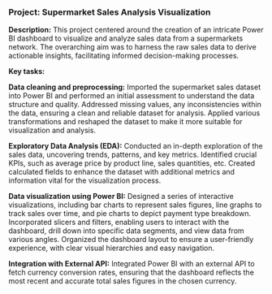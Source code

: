 ### Project: Supermarket Sales Analysis Visualization

**Description:**
This project centered around the creation of an intricate Power BI dashboard to visualize and analyze sales data from a supermarkets network. The overarching aim was to harness the raw sales data to derive actionable insights, facilitating informed decision-making processes.

**Key tasks:**

**Data cleaning and preprocessing:**
Imported the supermarket sales dataset into Power BI and performed an initial assessment to understand the data structure and quality.
Addressed missing values, any inconsistencies within the data, ensuring a clean and reliable dataset for analysis.
Applied various transformations and reshaped the dataset to make it more suitable for visualization and analysis.

**Exploratory Data Analysis (EDA):**
Conducted an in-depth exploration of the sales data, uncovering trends, patterns, and key metrics.
Identified crucial KPIs, such as average price by product line, sales quantities, etc.
Created calculated fields to enhance the dataset with additional metrics and information vital for the visualization process.

**Data visualization using Power BI:**
Designed a series of interactive visualizations, including bar charts to represent sales figures, line graphs to track sales over time, and pie charts to depict payment type breakdown.
Incorporated slicers and filters, enabling users to interact with the dashboard, drill down into specific data segments, and view data from various angles.
Organized the dashboard layout to ensure a user-friendly experience, with clear visual hierarchies and easy navigation.

**Integration with External API:**
Integrated Power BI with an external API to fetch currency conversion rates, ensuring that the dashboard reflects the most recent and accurate total sales figures in the chosen currency.